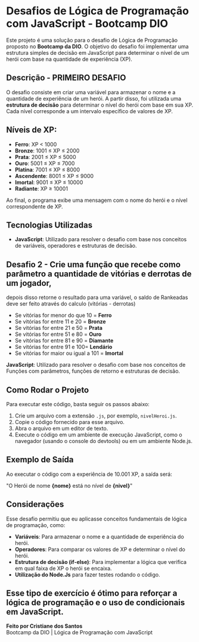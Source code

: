# Desafios de Lógica de Programação com JavaScript - Bootcamp DIO

Este projeto é uma solução para o desafio de Lógica de Programação proposto no **Bootcamp da DIO**. O objetivo do desafio foi implementar uma estrutura simples de decisão em JavaScript para determinar o nível de um herói com base na quantidade de experiência (XP).

## Descrição - PRIMEIRO DESAFIO

O desafio consiste em criar uma variável para armazenar o nome e a quantidade de experiência de um herói. A partir disso, foi utilizada uma **estrutura de decisão** para determinar o nível do herói com base em sua XP. Cada nível corresponde a um intervalo específico de valores de XP.

## Níveis de XP:

- **Ferro**: XP < 1000
- **Bronze**: 1001 ≤ XP ≤ 2000
- **Prata**: 2001 ≤ XP ≤ 5000
- **Ouro**: 5001 ≤ XP ≤ 7000
- **Platina**: 7001 ≤ XP ≤ 8000
- **Ascendente**: 8001 ≤ XP ≤ 9000
- **Imortal**: 9001 ≤ XP ≤ 10000
- **Radiante**: XP ≥ 10001

Ao final, o programa exibe uma mensagem com o nome do herói e o nível correspondente de XP.

## Tecnologias Utilizadas

- **JavaScript**: Utilizado para resolver o desafio com base nos conceitos de variáveis, operadores e estruturas de decisão.

## Desafio 2 - Crie uma função que recebe como parâmetro a quantidade de vitórias e derrotas de um jogador,
depois disso retorne o resultado para uma variável, o saldo de Rankeadas deve ser feito através do calculo (vitórias - derrotas)

- Se vitórias for menor do que 10 = **Ferro**
- Se vitórias for entre 11 e 20 = **Bronze**
- Se vitórias for entre 21 e 50 = **Prata**
- Se vitórias for entre 51 e 80 = **Ouro**
- Se vitórias for entre 81 e 90 = **Diamante**
- Se vitórias for entre 91 e 100= **Lendário**
- Se vitórias for maior ou igual a 101 = **Imortal**

 **JavaScript**: Utilizado para resolver o desafio com base nos conceitos de Funções com parâmetros, funções de retorno e estruturas de decisão.

## Como Rodar o Projeto

Para executar este código, basta seguir os passos abaixo:

1. Crie um arquivo com a extensão `.js`, por exemplo, `nivelHeroi.js`.
2. Copie o código fornecido para esse arquivo.
3. Abra o arquivo em um editor de texto.
4. Execute o código em um ambiente de execução JavaScript, como o navegador (usando o console do devtools) ou em um ambiente Node.js.

## Exemplo de Saída

Ao executar o código com a experiência de 10.001 XP, a saída será:

"O Herói de nome **{nome}** está no nível de **{nivel}**" 
## Considerações

Esse desafio permitiu que eu aplicasse conceitos fundamentais de lógica de programação, como:
- **Variáveis**: Para armazenar o nome e a quantidade de experiência do herói.
- **Operadores**: Para comparar os valores de XP e determinar o nível do herói.
- **Estrutura de decisão (if-else)**: Para implementar a lógica que verifica em qual faixa de XP o herói se encaixa.
- **Utilização do Node.Js** para fazer testes rodando o código.

Esse tipo de exercício é ótimo para reforçar a lógica de programação e o uso de condicionais em JavaScript.
---

**Feito por Cristiane dos Santos**  
Bootcamp da DIO | Lógica de Programação com JavaScript
